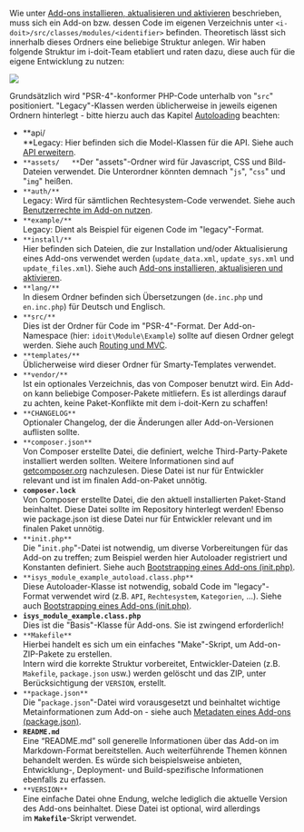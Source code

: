 Wie unter [Add-ons installieren, aktualisieren und aktivieren](/display/de/Add-ons+installieren%2C+aktualisieren+und+aktivieren) beschrieben, muss sich ein Add-on bzw. dessen Code im eigenen Verzeichnis unter `<i-doit>/src/classes/modules/<identifier>` befinden. Theoretisch lässt sich innerhalb dieses Ordners eine beliebige Struktur anlegen. Wir haben folgende Struktur im i-doit-Team etabliert und raten dazu, diese auch für die eigene Entwicklung zu nutzen:

![](/download/attachments/66356095/add-on-structure.png?version=3&modificationDate=1533720491535&api=v2)

Grundsätzlich wird "PSR-4"-konformer PHP-Code unterhalb von "`src`" positioniert. "Legacy"-Klassen werden üblicherweise in jeweils eigenen Ordnern hinterlegt - bitte hierzu auch das Kapitel [Autoloading](/pages/viewpage.action?pageId=66355910) beachten:

*   **api/  
    **Legacy: Hier befinden sich die Model-Klassen für die API. Siehe auch [API erweitern](/display/de/API+erweitern).
*   `**assets/  
    **`Der "assets"-Ordner wird für Javascript, CSS und Bild-Dateien verwendet. Die Unterordner könnten demnach "`js`", "`css`" und "`img`" heißen.
*   `**auth/**`  
    Legacy: Wird für sämtlichen Rechtesystem-Code verwendet. Siehe auch [Benutzerrechte im Add-on nutzen](/display/de/Benutzerrechte+im+Add-on+nutzen).
*   `**example/**`  
    Legacy: Dient als Beispiel für eigenen Code im "legacy"-Format.
*   `**install/**`  
    Hier befinden sich Dateien, die zur Installation und/oder Aktualisierung eines Add-ons verwendet werden (`update_data.xml`, `update_sys.xml` und `update_files.xml`). Siehe auch [Add-ons installieren, aktualisieren und aktivieren](/display/de/Add-ons+installieren%2C+aktualisieren+und+aktivieren).
*   `**lang/**`  
    In diesem Ordner befinden sich Übersetzungen (`de.inc.php` und `en.inc.php`) für Deutsch und Englisch.
*   `**src/**`  
    Dies ist der Ordner für Code im "PSR-4"-Format. Der Add-on-Namespace (hier: `idoit\Module\Example`) sollte auf diesen Ordner gelegt werden. Siehe auch [Routing und MVC](/display/de/Routing+und+MVC).
*   `**templates/**`  
    Üblicherweise wird dieser Ordner für Smarty-Templates verwendet.
*   `**vendor/**`  
    Ist ein optionales Verzeichnis, das von Composer benutzt wird. Ein Add-on kann beliebige Composer-Pakete mitliefern. Es ist allerdings darauf zu achten, keine Paket-Konflikte mit dem i-doit-Kern zu schaffen!
*   `**CHANGELOG**`  
    Optionaler Changelog, der die Änderungen aller Add-on-Versionen auflisten sollte.
*   `**composer.json**`  
    Von Composer erstellte Datei, die definiert, welche Third-Party-Pakete installiert werden sollten. Weitere Informationen sind auf [getcomposer.org](https://getcomposer.org/) nachzulesen. Diese Datei ist nur für Entwickler relevant und ist im finalen Add-on-Paket unnötig.
*   **`composer.lock`**  
    Von Composer erstellte Datei, die den aktuell installierten Paket-Stand beinhaltet. Diese Datei sollte im Repository hinterlegt werden! Ebenso wie package.json ist diese Datei nur für Entwickler relevant und im finalen Paket unnötig.
*   `**init.php**`  
    Die "`init.php`"-Datei ist notwendig, um diverse Vorbereitungen für das Add-on zu treffen; zum Beispiel werden hier Autoloader registriert und Konstanten definiert. Siehe auch [Bootstrapping eines Add-ons (init.php)](/pages/viewpage.action?pageId=66356639).
*   `**isys_module_example_autoload.class.php**`  
    Diese Autoloader-Klasse ist notwendig, sobald Code im "legacy"-Format verwendet wird (z.B. `API`, `Rechtesystem`, `Kategorien`, ...). Siehe auch [Bootstrapping eines Add-ons (init.php)](/pages/viewpage.action?pageId=66356639).
*   **`isys_module_example.class.php`**  
    Dies ist die "Basis"-Klasse für Add-ons. Sie ist zwingend erforderlich!
*   `**Makefile**`  
    Hierbei handelt es sich um ein einfaches "Make"-Skript, um Add-on-ZIP-Pakete zu erstellen.  
    Intern wird die korrekte Struktur vorbereitet, Entwickler-Dateien (z.B. `Makefile`, `package.json` usw.) werden gelöscht und das ZIP, unter Berücksichtigung der `VERSION`, erstellt.
*   `**package.json**`  
    Die "`package.json`"-Datei wird vorausgesetzt und beinhaltet wichtige Metainformationen zum Add-on - siehe auch [Metadaten eines Add-ons (package.json)](/pages/viewpage.action?pageId=66356642).
*   **`README.md`**  
    Eine “README.md” soll generelle Informationen über das Add-on im Markdown-Format bereitstellen. Auch weiterführende Themen können behandelt werden. Es würde sich beispielsweise anbieten, Entwicklung-, Deployment- und Build-spezifische Informationen ebenfalls zu erfassen.
*   `**VERSION**`  
    Eine einfache Datei ohne Endung, welche lediglich die aktuelle Version des Add-ons beinhaltet. Diese Datei ist optional, wird allerdings im **`Makefile`**\-Skript verwendet.